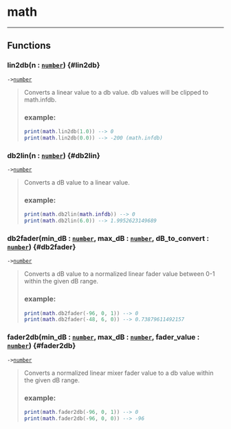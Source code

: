 # math  

<!-- toc -->
  

---  
## Functions
### lin2db(n : [`number`](../../API/builtins/number.md)) {#lin2db}
`->`[`number`](../../API/builtins/number.md)  

> Converts a linear value to a db value. db values will be clipped to
> math.infdb.
> ### example:
> ```lua
> print(math.lin2db(1.0)) --> 0
> print(math.lin2db(0.0)) --> -200 (math.infdb)
> ```
### db2lin(n : [`number`](../../API/builtins/number.md)) {#db2lin}
`->`[`number`](../../API/builtins/number.md)  

> Converts a dB value to a linear value.
> ### example:
> ```lua
> print(math.db2lin(math.infdb)) --> 0
> print(math.db2lin(6.0)) --> 1.9952623149689
> ```
### db2fader(min_dB : [`number`](../../API/builtins/number.md), max_dB : [`number`](../../API/builtins/number.md), dB_to_convert : [`number`](../../API/builtins/number.md)) {#db2fader}
`->`[`number`](../../API/builtins/number.md)  

> Converts a dB value to a normalized linear fader value between 0-1 within
> the given dB range.
> ### example:
> ```lua
> print(math.db2fader(-96, 0, 1)) --> 0
> print(math.db2fader(-48, 6, 0)) --> 0.73879611492157
> ```
### fader2db(min_dB : [`number`](../../API/builtins/number.md), max_dB : [`number`](../../API/builtins/number.md), fader_value : [`number`](../../API/builtins/number.md)) {#fader2db}
`->`[`number`](../../API/builtins/number.md)  

> Converts a normalized linear mixer fader value to a db value within
> the given dB range.
> ### example:
> ```lua
> print(math.fader2db(-96, 0, 1)) --> 0
> print(math.fader2db(-96, 0, 0)) --> -96
> ```  

